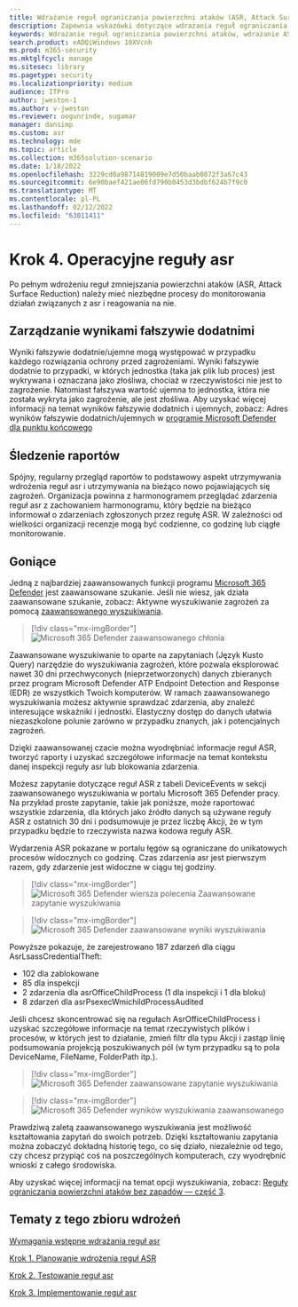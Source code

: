 ```yaml
---
title: Wdrażanie reguł ograniczania powierzchni ataków (ASR, Attack Surface Reduction)
description: Zapewnia wskazówki dotyczące wdrażania reguł ograniczania powierzchni ataków.
keywords: Wdrażanie reguł ograniczania powierzchni ataków, wdrażanie ASR, włączanie reguł asr, konfigurowanie funkcji asr, systemu ochrony przed nieuprawnianiem hosta, reguł ochrony, reguł ochrony przed wykorzystywaniem luk, ochrony przed wykorzystywaniem, regułami wykorzystania luk, regułami zapobiegania powstawaniu przed wirusami, program Microsoft Defender for Endpoint, konfigurowanie reguł asr
search.product: eADQiWindows 10XVcnh
ms.prod: m365-security
ms.mktglfcycl: manage
ms.sitesec: library
ms.pagetype: security
ms.localizationpriority: medium
audience: ITPro
author: jweston-1
ms.author: v-jweston
ms.reviewer: oogunrinde, sugamar
manager: dansimp
ms.custom: asr
ms.technology: mde
ms.topic: article
ms.collection: m365solution-scenario
ms.date: 1/18/2022
ms.openlocfilehash: 3229cd0a98714819009e7d50baab0872f3a67c43
ms.sourcegitcommit: 6e90baef421ae06fd790b0453d3bdbf624b7f9c0
ms.translationtype: MT
ms.contentlocale: pl-PL
ms.lasthandoff: 02/12/2022
ms.locfileid: "63011411"
---
```

# <a name="step-4-operationalize-asr-rules"></a>Krok 4. Operacyjne reguły asr

Po pełnym wdrożeniu reguł zmniejszania powierzchni ataków (ASR, Attack Surface Reduction) należy mieć niezbędne procesy do monitorowania działań związanych z asr i reagowania na nie.

## <a name="managing-false-positives"></a>Zarządzanie wynikami fałszywie dodatnimi

Wyniki fałszywie dodatnie/ujemne mogą występować w przypadku każdego rozwiązania ochrony przed zagrożeniami. Wyniki fałszywie dodatnie to przypadki, w których jednostka (taka jak plik lub proces) jest wykrywana i oznaczana jako złośliwa, chociaż w rzeczywistości nie jest to zagrożenie. Natomiast fałszywa wartość ujemna to jednostka, która nie została wykryta jako zagrożenie, ale jest złośliwa. Aby uzyskać więcej informacji na temat wyników fałszywie dodatnich i ujemnych, zobacz: Adres wyników fałszywie dodatnich/ujemnych w [programie Microsoft Defender dla punktu końcowego](defender-endpoint-false-positives-negatives.md)

## <a name="keeping-up-with-reports"></a>Śledzenie raportów

Spójny, regularny przegląd raportów to podstawowy aspekt utrzymywania wdrożenia reguł asr i utrzymywania na bieżąco nowo pojawiających się zagrożeń. Organizacja powinna z harmonogramem przeglądać zdarzenia reguł asr z zachowaniem harmonogramu, który będzie na bieżąco informował o zdarzeniach zgłoszonych przez regułę ASR. W zależności od wielkości organizacji recenzje mogą być codzienne, co godzinę lub ciągłe monitorowanie.

## <a name="hunting"></a>Goniące

Jedną z najbardziej zaawansowanych funkcji programu [Microsoft 365 Defender](https://security.microsoft.com) jest zaawansowane szukanie. Jeśli nie wiesz, jak działa zaawansowane szukanie, zobacz: Aktywne wyszukiwanie zagrożeń za pomocą [zaawansowanego wyszukiwania](/windows/security/threat-protection/microsoft-defender-atp/advanced-hunting-overview).

> [!div class="mx-imgBorder"]
> ![Microsoft 365 Defender zaawansowanego chłonia](images/asr-defender365-advanced-hunting2.png)

Zaawansowane wyszukiwanie to oparte na zapytaniach (Język Kusto Query) narzędzie do wyszukiwania zagrożeń, które pozwala eksplorować nawet 30 dni przechwyconych (nieprzetworzonych) danych zbieranych przez program Microsoft Defender ATP Endpoint Detection and Response (EDR) ze wszystkich Twoich komputerów. W ramach zaawansowanego wyszukiwania możesz aktywnie sprawdzać zdarzenia, aby znaleźć interesujące wskaźniki i jednostki. Elastyczny dostęp do danych ułatwia niezaszkolone polunie zarówno w przypadku znanych, jak i potencjalnych zagrożeń.

Dzięki zaawansowanej czacie można wyodrębniać informacje reguł ASR, tworzyć raporty i uzyskać szczegółowe informacje na temat kontekstu danej inspekcji reguły asr lub blokowania zdarzenia.

 Możesz zapytanie dotyczące reguł ASR z tabeli DeviceEvents w sekcji zaawansowanego wyszukiwania w portalu Microsoft 365 Defender pracy. Na przykład proste zapytanie, takie jak poniższe, może raportować wszystkie zdarzenia, dla których jako źródło danych są używane reguły ASR z ostatnich 30 dni i podsumowuje je przez liczbę Akcji, że w tym przypadku będzie to rzeczywista nazwa kodowa reguły ASR.

Wydarzenia ASR pokazane w portalu łęgów są ograniczane do unikatowych procesów widocznych co godzinę. Czas zdarzenia asr jest pierwszym razem, gdy zdarzenie jest widoczne w ciągu tej godziny.

> [!div class="mx-imgBorder"]
> ![Microsoft 365 Defender wiersza polecenia Zaawansowane zapytanie wyszukiwania](images/asr-defender365-advanced-hunting3.png)

> [!div class="mx-imgBorder"]
> ![Microsoft 365 Defender zaawansowane wyniki wyszukiwania](images/asr-defender365-advanced-hunting4.png)

Powyższe pokazuje, że zarejestrowano 187 zdarzeń dla ciągu AsrLsassCredentialTheft:

- 102 dla zablokowane
- 85 dla inspekcji
- 2 zdarzenia dla asrOfficeChildProcess (1 dla inspekcji i 1 dla bloku)
- 8 zdarzeń dla asrPsexecWmichildProcessAudited

Jeśli chcesz skoncentrować się na  regułach AsrOfficeChildProcess i uzyskać szczegółowe informacje na temat rzeczywistych plików i procesów, w których jest to działanie, zmień filtr dla typu Akcji i zastąp linię podsumowania projekcją poszukiwanych pól (w tym przypadku są to pola DeviceName, FileName, FolderPath itp.).

> [!div class="mx-imgBorder"]
> ![Microsoft 365 Defender zaawansowane zapytanie wyszukiwania](images/asr-defender365-advanced-hunting4b.png)

> [!div class="mx-imgBorder"]
> ![Microsoft 365 Defender wyników wyszukiwania zaawansowanego](images/asr-defender365-advanced-hunting5b.png)

Prawdziwą zaletą zaawansowanego wyszukiwania jest możliwość kształtowania zapytań do swoich potrzeb. Dzięki kształtowaniu zapytania można zobaczyć dokładną historię tego, co się działo, niezależnie od tego, czy chcesz przypiąć coś na poszczególnych komputerach, czy wyodrębnić wnioski z całego środowiska.

Aby uzyskać więcej informacji na temat opcji wyszukiwania, zobacz: [Reguły ograniczania powierzchni ataków bez zapadów — część 3](https://techcommunity.microsoft.com/t5/microsoft-defender-for-endpoint/demystifying-attack-surface-reduction-rules-part-3/ba-p/1360968).

## <a name="topics-in-this-deployment-collection"></a>Tematy z tego zbioru wdrożeń

[Wymagania wstępne wdrażania reguł asr](attack-surface-reduction-rules-deployment.md)

[Krok 1. Planowanie wdrożenia reguł ASR](attack-surface-reduction-rules-deployment-plan.md)

[Krok 2. Testowanie reguł asr](attack-surface-reduction-rules-deployment-test.md)

[Krok 3. Implementowanie reguł asr](attack-surface-reduction-rules-deployment-implement.md)
